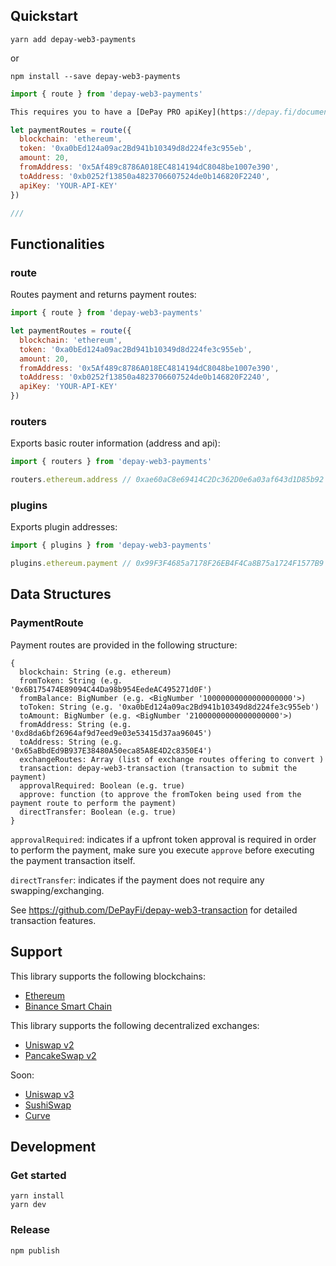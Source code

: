 ## Quickstart

```
yarn add depay-web3-payments
```

or 

```
npm install --save depay-web3-payments
```

```javascript
import { route } from 'depay-web3-payments'

This requires you to have a [DePay PRO apiKey](https://depay.fi/documentation/api#introduction).

let paymentRoutes = route({
  blockchain: 'ethereum',
  token: '0xa0bEd124a09ac2Bd941b10349d8d224fe3c955eb',
  amount: 20,
  fromAddress: '0x5Af489c8786A018EC4814194dC8048be1007e390',
  toAddress: '0xb0252f13850a4823706607524de0b146820F2240',
  apiKey: 'YOUR-API-KEY'
})

///
```

## Functionalities

### route

Routes payment and returns payment routes:

```javascript
import { route } from 'depay-web3-payments'

let paymentRoutes = route({
  blockchain: 'ethereum',
  token: '0xa0bEd124a09ac2Bd941b10349d8d224fe3c955eb',
  amount: 20,
  fromAddress: '0x5Af489c8786A018EC4814194dC8048be1007e390',
  toAddress: '0xb0252f13850a4823706607524de0b146820F2240',
  apiKey: 'YOUR-API-KEY'
})
```

### routers

Exports basic router information (address and api):

```javascript
import { routers } from 'depay-web3-payments'

routers.ethereum.address // 0xae60aC8e69414C2Dc362D0e6a03af643d1D85b92
```

### plugins

Exports plugin addresses:

```javascript
import { plugins } from 'depay-web3-payments'

plugins.ethereum.payment // 0x99F3F4685a7178F26EB4F4Ca8B75a1724F1577B9
```

## Data Structures

### PaymentRoute

Payment routes are provided in the following structure:

```
{
  blockchain: String (e.g. ethereum)
  fromToken: String (e.g. '0x6B175474E89094C44Da98b954EedeAC495271d0F')
  fromBalance: BigNumber (e.g. <BigNumber '10000000000000000000'>)
  toToken: String (e.g. '0xa0bEd124a09ac2Bd941b10349d8d224fe3c955eb')
  toAmount: BigNumber (e.g. <BigNumber '21000000000000000000'>)
  fromAddress: String (e.g. '0xd8da6bf26964af9d7eed9e03e53415d37aa96045')
  toAddress: String (e.g. '0x65aBbdEd9B937E38480A50eca85A8E4D2c8350E4')
  exchangeRoutes: Array (list of exchange routes offering to convert )
  transaction: depay-web3-transaction (transaction to submit the payment)
  approvalRequired: Boolean (e.g. true)
  approve: function (to approve the fromToken being used from the payment route to perform the payment)
  directTransfer: Boolean (e.g. true)
}
```

`approvalRequired`: indicates if a upfront token approval is required in order to perform the payment, make sure you execute `approve` before executing the payment transaction itself.

`directTransfer`: indicates if the payment does not require any swapping/exchanging.

See https://github.com/DePayFi/depay-web3-transaction for detailed transaction features.

## Support

This library supports the following blockchains:

- [Ethereum](https://ethereum.org)
- [Binance Smart Chain](https://www.binance.org/en/smartChain)

This library supports the following decentralized exchanges:

- [Uniswap v2](https://uniswap.org)
- [PancakeSwap v2](https://pancakeswap.info)

Soon:
- [Uniswap v3](https://uniswap.org)
- [SushiSwap](https://sushi.com)
- [Curve](https://curve.fi)

## Development

### Get started

```
yarn install
yarn dev
```

### Release

```
npm publish
```

